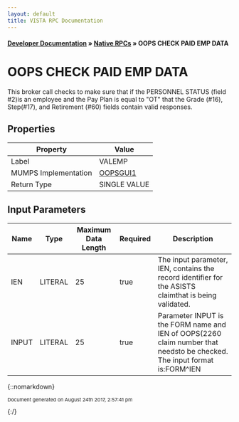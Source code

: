 ```yaml
---
layout: default
title: VISTA RPC Documentation
---
```


#### [Developer Documentation](../index) &#187; [Native RPCs](TableOfContents) &#187; OOPS CHECK PAID EMP DATA<br/>
# OOPS CHECK PAID EMP DATA

This broker call checks to make sure that if the PERSONNEL STATUS (field #2)is an employee and the Pay Plan is equal to "OT" that the Grade (#16), Step(#17), and Retirement (#60) fields contain valid responses.

## Properties

Property | Value
--- | ---
Label | VALEMP
MUMPS Implementation | [OOPSGUI1](http://code.osehra.org/dox/Routine_OOPSGUI1_source.html)
Return Type | SINGLE VALUE


## Input Parameters

Name | Type | Maximum Data Length | Required | Description
--- | --- | --- | --- | ---
IEN | LITERAL | 25 | true | The input parameter, IEN, contains the record identifier for the ASISTS claimthat is being validated.
INPUT | LITERAL | 25 | true | Parameter INPUT is the FORM name and IEN of OOPS(2260 claim number that needsto be checked. The input format is:FORM^IEN



{::nomarkdown} <br/><p style="font-size: 11px">Document generated on August 24th 2017, 2:57:41 pm</p>{:/}
